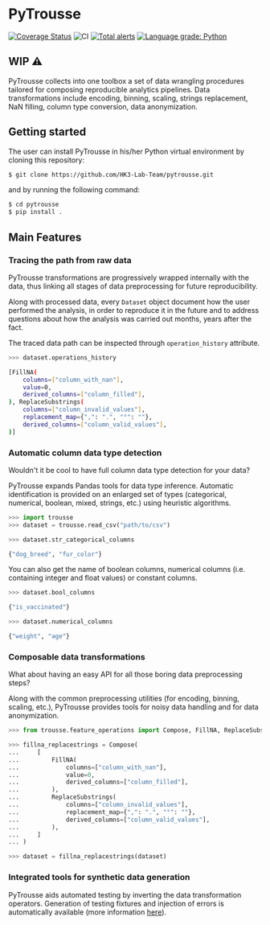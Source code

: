# PyTrousse

[![Coverage Status](https://coveralls.io/repos/github/HK3-Lab-Team/pytrousse/badge.svg?branch=master&kill_cache=1)](https://coveralls.io/github/HK3-Lab-Team/pytrousse?branch=master)
![CI](https://github.com/histolab/histolab/workflows/CI/badge.svg?branch=master)
[![Total alerts](https://img.shields.io/lgtm/alerts/g/HK3-Lab-Team/pytrousse.svg?logo=lgtm&logoWidth=18)](https://lgtm.com/projects/g/HK3-Lab-Team/pytrousse/alerts/)
[![Language grade: Python](https://img.shields.io/lgtm/grade/python/g/HK3-Lab-Team/pytrousse.svg?logo=lgtm&logoWidth=18)](https://lgtm.com/projects/g/HK3-Lab-Team/pytrousse/context:python)

## WIP ⚠️

PyTrousse collects into one toolbox a set of data wrangling procedures tailored for composing reproducible analytics pipelines. Data transformations include encoding, binning, scaling, strings replacement, NaN filling, column type conversion, data anonymization.

## Getting started
The user can install PyTrousse in his/her Python virtual environment by cloning this repository:

```bash
$ git clone https://github.com/HK3-Lab-Team/pytrousse.git
```

and by running the following command:

```bash
$ cd pytrousse
$ pip install .
```

## Main Features

### Tracing the path from raw data

PyTrousse transformations are progressively wrapped internally with the data, thus linking all stages of data preprocessing for future reproducibility. 

Along with processed data, every `Dataset` object document how the user performed the analysis, in order to reproduce it in the future and to address questions about how the analysis was carried out months, years after the fact.

The traced data path can be inspected through `operation_history` attribute.

```python
>>> dataset.operations_history
```
```bash
[FillNA(
    columns=["column_with_nan"],
    value=0,
    derived_columns=["column_filled"],
), ReplaceSubstrings(
    columns=["column_invalid_values"],
    replacement_map={",": ".", "°": ""},
    derived_columns=["column_valid_values"],
)]
```

### Automatic column data type detection

Wouldn't it be cool to have full column data type detection for your data?

PyTrousse expands Pandas tools for data type inference. Automatic identification is provided on an enlarged set of types (categorical, numerical, boolean, mixed, strings, etc.) using heuristic algorithms.

```python
>>> import trousse
>>> dataset = trousse.read_csv("path/to/csv")

>>> dataset.str_categorical_columns
```
```bash
{"dog_breed", "fur_color"}
```
You can also get the name of boolean columns, numerical columns (i.e. containing integer and float values) or constant columns.
```python
>>> dataset.bool_columns
```
```bash
{"is_vaccinated"}
```
```python
>>> dataset.numerical_columns
```
```bash
{"weight", "age"}
```

### Composable data transformations

What about having an easy API for all those boring data preprocessing steps?

Along with the common preprocessing utilities (for encoding, binning, scaling, etc.), PyTrousse provides tools for noisy data handling and for data anonymization.

```python
>>> from trousse.feature_operations import Compose, FillNA, ReplaceSubstrings

>>> fillna_replacestrings = Compose(
...     [
...         FillNA(
...             columns=["column_with_nan"],
...             value=0,
...             derived_columns=["column_filled"],
...         ),
...         ReplaceSubstrings(
...             columns=["column_invalid_values"],
...             replacement_map={",": ".", "°": ""},
...             derived_columns=["column_valid_values"],
...         ),
...     ]
... )

>>> dataset = fillna_replacestrings(dataset)
```

### Integrated tools for synthetic data generation

PyTrousse aids automated testing by inverting the data transformation operators. Generation of testing fixtures and injection of errors is automatically available (more information [here](https://github.com/HK3-Lab-Team/pytrousse/blob/master/tests/README.md)).

